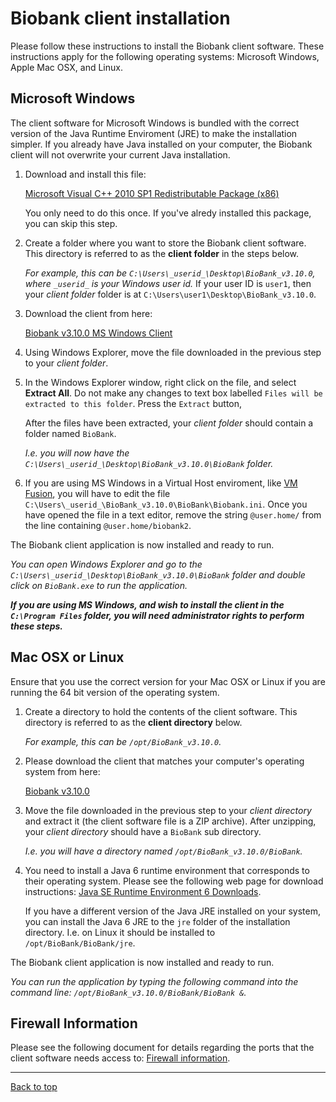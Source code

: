 # Biobank client installation

Please follow these instructions to install the Biobank client
software. These instructions apply for the following operating
systems: Microsoft Windows, Apple Mac OSX, and Linux.

## Microsoft Windows

The client software for Microsoft Windows is bundled with the correct
version of the Java Runtime Enviroment (JRE) to make the installation
simpler. If you already have Java installed on your computer, the
Biobank client will not overwrite your current Java installation.

1.  Download and install this file:

    [Microsoft Visual C++ 2010 SP1 Redistributable Package (x86)](http://www.microsoft.com/en-us/download/details.aspx?id=8328)

    You only need to do this once. If you've alredy installed this
    package, you can skip this step.

1.  Create a folder where you want to store the Biobank client
    software. This directory is referred to as the **client folder**
    in the steps below.

    *For example, this can be
    `C:\Users\_userid_\Desktop\BioBank_v3.10.0`, where `_userid_` is
    your Windows user id.* If your user ID is `user1`, then your
    *client folder* folder is at
    `C:\Users\user1\Desktop\BioBank_v3.10.0`.

1.  Download the client from here:

    [Biobank v3.10.0 MS Windows Client](http://aicml-med.cs.ualberta.ca/CBSR/Biobank_v3.10.0/BioBank-3.10.0-win32.win32.x86.zip)

1.  Using Windows Explorer, move the file downloaded in the previous
    step to your *client folder*.

1.  In the Windows Explorer window, right click on the file, and
    select **Extract All**. Do not make any changes to text box
    labelled `Files will be extracted to this folder`. Press the
    `Extract` button,

    After the files have been extracted, your *client folder*
    should contain a folder named `BioBank`.

    *I.e. you will now have the
    `C:\Users\_userid_\Desktop\BioBank_v3.10.0\BioBank` folder.*

1.  If you are using MS Windows in a Virtual Host enviroment, like
    [VM Fusion](http://www.vmware.com/ca/en/products/fusion), you will
    have to edit the file
    `C:\Users\_userid_\BioBank_v3.10.0\BioBank\Biobank.ini`. Once you
    have opened the file in a text editor, remove the string
    `@user.home/` from the line containing `@user.home/biobank2`.

The Biobank client application is now installed and ready to run.

*You can open Windows Explorer and go to the
`C:\Users\_userid_\Desktop\BioBank_v3.10.0\BioBank` folder and
double click on `BioBank.exe` to run the application.*

**_If you are using MS Windows, and wish to install the client in the
`C:\Program Files` folder, you will need administrator rights to
perform these steps._**

## Mac OSX or Linux

Ensure that you use the correct version for your Mac OSX or Linux if
you are running the 64 bit version of the operating system.

1.  Create a directory to hold the contents of the client software.
    This directory is referred to as the **client directory** below.

    *For example, this can be `/opt/BioBank_v3.10.0`.*

1.  Please download the client that matches your computer's operating
    system from here:

    [Biobank v3.10.0](http://aicml-med.cs.ualberta.ca/CBSR/Biobank_v3.10.0/)

1.  Move the file downloaded in the previous step to your *client
    directory* and extract it (the client software file is a ZIP
    archive). After unzipping, your *client directory* should have a
    `BioBank` sub directory.

    *I.e. you will have a directory named `/opt/BioBank_v3.10.0/BioBank`.*

1.  You need to install a Java 6 runtime environment that corresponds
    to their operating system. Please see the following web page for
    download instructions:
    [Java SE Runtime Environment 6 Downloads](http://www.oracle.com/technetwork/java/javase/downloads/java-archive-downloads-javase6-419409.html#jdk-6u45-oth-JPR).

    If you have a different version of the Java JRE installed on your system, you can install the
    Java 6 JRE to the `jre` folder of the installation directory. I.e. on Linux it should be
    installed to `/opt/BioBank/BioBank/jre`.

The Biobank client application is now installed and ready to run.

*You can run the application by typing the following command into the
command line: `/opt/BioBank_v3.10.0/BioBank/BioBank &`.*


## Firewall Information

Please see the following document for details regarding the ports that the client software needs
access to: [Firewall information](firewall_information.md).

****

[Back to top](../README.md)
